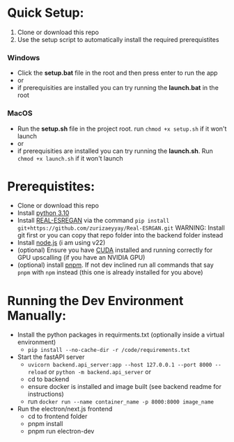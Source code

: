 # Quick Setup:
1. Clone or download this repo
2. Use the setup script to automatically install the required prerequistites
### Windows
- Click the **setup.bat** file in the root and then press enter to run the app
-  or
- if prerequisities are installed you can try running the **launch.bat** in the root
### MacOS
- Run the **setup.sh** file in the project root. run `chmod +x setup.sh` if it won't launch
-  or
- if prerequisities are installed you can try running the **launch.sh**. Run `chmod +x launch.sh` if it won't launch

# Prerequistites:
- Clone or download this repo
- Install [python 3.10](https://www.python.org/downloads/release/python-3108/)
- Install [REAL-ESREGAN](https://github.com/zurizaeyyay/Real-ESRGAN) via the command `pip install git+https://github.com/zurizaeyyay/Real-ESRGAN.git` WARNING: Install git first
  or you can copy that repo folder into the backend folder instead
- Install [node.js](https://nodejs.org/en/download) (i am using v22)
- (optional) Ensure you have [CUDA](https://developer.nvidia.com/cuda-downloads?target_os=Windows&target_arch=x86_64&target_version=11&target_type=exe_local) installed and running correctly for GPU upscalling (if you have an NVIDIA GPU) 
- (optional) install [pnpm](https://pnpm.io/installation). If not dev inclined run all commands that say `pnpm` with `npm` instead (this one is already installed for you above)


# Running the Dev Environment Manually:
- Install the python packages in requirments.txt (optionally inside a virtual environment)
    - `pip install --no-cache-dir -r /code/requirements.txt`
- Start the fastAPI server
    -  `uvicorn backend.api_server:app --host 127.0.0.1 --port 8000 --reload` or `python -m backend.api_server`
    or 
    - cd to backend
    - ensure docker is installed and image built (see backend readme for instructions)
    - run `docker run --name container_name -p 8000:8000 image_name`
- Run the electron/next.js frontend
    - cd to frontend folder
    - pnpm install
    - pnpm run electron-dev
